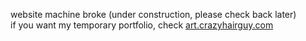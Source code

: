 website machine broke (under construction, please check back later)  
if you want my temporary portfolio, check [art.crazyhairguy.com](https://art.crazyhairguy.com/)
